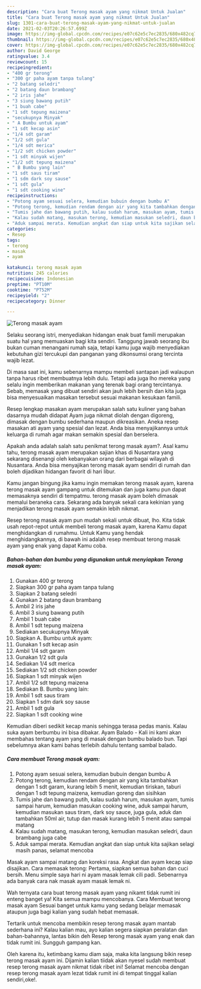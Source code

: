 ```yaml
---
description: "Cara buat Terong masak ayam yang nikmat Untuk Jualan"
title: "Cara buat Terong masak ayam yang nikmat Untuk Jualan"
slug: 1301-cara-buat-terong-masak-ayam-yang-nikmat-untuk-jualan
date: 2021-02-03T20:26:57.699Z
image: https://img-global.cpcdn.com/recipes/e07c62e5c7ec2835/680x482cq70/terong-masak-ayam-foto-resep-utama.jpg
thumbnail: https://img-global.cpcdn.com/recipes/e07c62e5c7ec2835/680x482cq70/terong-masak-ayam-foto-resep-utama.jpg
cover: https://img-global.cpcdn.com/recipes/e07c62e5c7ec2835/680x482cq70/terong-masak-ayam-foto-resep-utama.jpg
author: David George
ratingvalue: 3.4
reviewcount: 15
recipeingredient:
- "400 gr terong"
- "300 gr paha ayam tanpa tulang"
- "2 batang seledri"
- "2 batang daun brambang"
- "2 iris jahe"
- "3 siung bawang putih"
- "1 buah cabe"
- "1 sdt tepung maizena"
- "secukupnya Minyak"
- " A Bumbu untuk ayam"
- "1 sdt kecap asin"
- "1/4 sdt garam"
- "1/2 sdt gula"
- "1/4 sdt merica"
- "1/2 sdt chicken powder"
- "1 sdt minyak wijen"
- "1/2 sdt tepung maizena"
- " B Bumbu yang lain"
- "1 sdt saus tiram"
- "1 sdm dark soy sause"
- "1 sdt gula"
- "1 sdt cooking wine"
recipeinstructions:
- "Potong ayam sesuai selera, kemudian bubuin dengan bumbu A"
- "Potong terong, kemudian rendam dengan air yang kita tambahkan dengan 1 sdt garam, kurang lebih 5 menit, kemudian tiriskan, taburi dengan 1 sdt tepung maizena, kemudian goreng dan sisihkan"
- "Tumis jahe dan bawang putih, kalau sudah harum, masukan ayam, tumis sampai harum, kemudian masukan cooking wine, aduk sampai harum, kemudian masukan saus tiram, dark soy sauce, juga gula, aduk dan tambahkan 50ml air, tutup dan masak kurang lebih 5 menit atau sampai matang"
- "Kalau sudah matang, masukan terong, kemudian masukan seledri, daun brambang juga cabe"
- "Aduk sampai merata. Kemudian angkat dan siap untuk kita sajikan selagi masih panas, selamat mencoba"
categories:
- Resep
tags:
- terong
- masak
- ayam

katakunci: terong masak ayam 
nutrition: 245 calories
recipecuisine: Indonesian
preptime: "PT10M"
cooktime: "PT52M"
recipeyield: "2"
recipecategory: Dinner

---
```



![Terong masak ayam](https://img-global.cpcdn.com/recipes/e07c62e5c7ec2835/680x482cq70/terong-masak-ayam-foto-resep-utama.jpg)

Selaku seorang istri, menyediakan hidangan enak buat famili merupakan suatu hal yang memuaskan bagi kita sendiri. Tanggung jawab seorang ibu bukan cuman menangani rumah saja, tetapi kamu juga wajib menyediakan kebutuhan gizi tercukupi dan panganan yang dikonsumsi orang tercinta wajib lezat.

Di masa  saat ini, kamu sebenarnya mampu membeli santapan jadi walaupun tanpa harus ribet membuatnya lebih dulu. Tetapi ada juga lho mereka yang selalu ingin memberikan makanan yang terenak bagi orang tercintanya. Sebab, memasak yang dibuat sendiri akan jauh lebih bersih dan kita juga bisa menyesuaikan masakan tersebut sesuai makanan kesukaan famili. 

Resep lengkap masakan ayam merupakan salah satu kuliner yang bahan dasarnya mudah didapat Ayam juga nikmat diolah dengan digoreng, dimasak dengan bumbu sederhana maupun dikreasikan. Aneka resep masakan ati ayam yang spesial dan lezat. Anda bisa menyajikannya untuk keluarga di rumah agar makan semakin spesial dan berselera.

Apakah anda adalah salah satu penikmat terong masak ayam?. Asal kamu tahu, terong masak ayam merupakan sajian khas di Nusantara yang sekarang disenangi oleh kebanyakan orang dari berbagai wilayah di Nusantara. Anda bisa menyajikan terong masak ayam sendiri di rumah dan boleh dijadikan hidangan favorit di hari libur.

Kamu jangan bingung jika kamu ingin memakan terong masak ayam, karena terong masak ayam gampang untuk ditemukan dan juga kamu pun dapat memasaknya sendiri di tempatmu. terong masak ayam boleh dimasak memalui beraneka cara. Sekarang ada banyak sekali cara kekinian yang menjadikan terong masak ayam semakin lebih nikmat.

Resep terong masak ayam pun mudah sekali untuk dibuat, lho. Kita tidak usah repot-repot untuk membeli terong masak ayam, karena Kamu dapat menghidangkan di rumahmu. Untuk Kamu yang hendak menghidangkannya, di bawah ini adalah resep membuat terong masak ayam yang enak yang dapat Kamu coba.

<!--inarticleads1-->

##### Bahan-bahan dan bumbu yang digunakan untuk menyiapkan Terong masak ayam:

1. Gunakan 400 gr terong
1. Siapkan 300 gr paha ayam tanpa tulang
1. Siapkan 2 batang seledri
1. Gunakan 2 batang daun brambang
1. Ambil 2 iris jahe
1. Ambil 3 siung bawang putih
1. Ambil 1 buah cabe
1. Ambil 1 sdt tepung maizena
1. Sediakan secukupnya Minyak
1. Siapkan  A. Bumbu untuk ayam:
1. Gunakan 1 sdt kecap asin
1. Ambil 1/4 sdt garam
1. Gunakan 1/2 sdt gula
1. Sediakan 1/4 sdt merica
1. Sediakan 1/2 sdt chicken powder
1. Siapkan 1 sdt minyak wijen
1. Ambil 1/2 sdt tepung maizena
1. Sediakan  B. Bumbu yang lain:
1. Ambil 1 sdt saus tiram
1. Siapkan 1 sdm dark soy sause
1. Ambil 1 sdt gula
1. Siapkan 1 sdt cooking wine


Kemudian diberi sedikit kecap manis sehingga terasa pedas manis. Kalau suka ayam berbumbu ini bisa dibakar. Ayam Balado - Kali ini kami akan membahas tentang ayam yang di masak dengan bumbu balado bun. Tapi sebelumnya akan kami bahas terlebih dahulu tentang sambal balado. 

<!--inarticleads2-->

##### Cara membuat Terong masak ayam:

1. Potong ayam sesuai selera, kemudian bubuin dengan bumbu A
1. Potong terong, kemudian rendam dengan air yang kita tambahkan dengan 1 sdt garam, kurang lebih 5 menit, kemudian tiriskan, taburi dengan 1 sdt tepung maizena, kemudian goreng dan sisihkan
1. Tumis jahe dan bawang putih, kalau sudah harum, masukan ayam, tumis sampai harum, kemudian masukan cooking wine, aduk sampai harum, kemudian masukan saus tiram, dark soy sauce, juga gula, aduk dan tambahkan 50ml air, tutup dan masak kurang lebih 5 menit atau sampai matang
1. Kalau sudah matang, masukan terong, kemudian masukan seledri, daun brambang juga cabe
1. Aduk sampai merata. Kemudian angkat dan siap untuk kita sajikan selagi masih panas, selamat mencoba


Masak ayam sampai matang dan koreksi rasa. Angkat dan ayam kecap siap disajikan. Cara memasak terong: Pertama, siapkan semua bahan dan cuci bersih. Menu simple saya hari ni ayam masak lemak cili padi. Sebenarnya ada banyak cara nak masak ayam masak lemak ni. 

Wah ternyata cara buat terong masak ayam yang nikamt tidak rumit ini enteng banget ya! Kita semua mampu mencobanya. Cara Membuat terong masak ayam Sesuai banget untuk kamu yang sedang belajar memasak ataupun juga bagi kalian yang sudah hebat memasak.

Tertarik untuk mencoba membikin resep terong masak ayam mantab sederhana ini? Kalau kalian mau, ayo kalian segera siapkan peralatan dan bahan-bahannya, lantas bikin deh Resep terong masak ayam yang enak dan tidak rumit ini. Sungguh gampang kan. 

Oleh karena itu, ketimbang kamu diam saja, maka kita langsung bikin resep terong masak ayam ini. Dijamin kalian tiidak akan nyesel sudah membuat resep terong masak ayam nikmat tidak ribet ini! Selamat mencoba dengan resep terong masak ayam lezat tidak rumit ini di tempat tinggal kalian sendiri,oke!.

